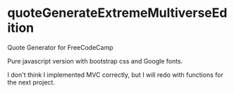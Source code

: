 # quoteGenerateExtremeMultiverseEdition
Quote Generator for FreeCodeCamp

Pure javascript version with bootstrap css and Google fonts.

I don't think I implemented MVC correctly, but I will redo with functions for the next project.
